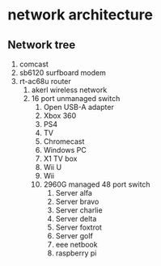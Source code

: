 network architecture
====================

## Network tree

1. comcast
2. sb6120 surfboard modem
3. rt-ac68u router
    1. akerl wireless network
    2. 16 port unmanaged switch
        1. Open USB-A adapter
        2. Xbox 360
        3. PS4
        4. TV
        5. Chromecast
        6. Windows PC
        7. X1 TV box
        8. Wii U
        9. Wii
        10. 2960G managed 48 port switch
            1. Server alfa
            2. Server bravo
            3. Server charlie
            4. Server delta
            5. Server foxtrot
            6. Server golf
            7. eee netbook
            8. raspberry pi

